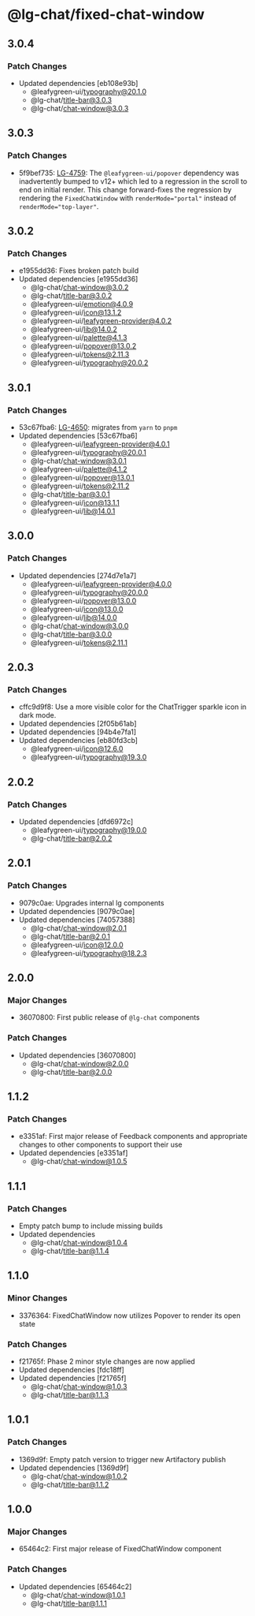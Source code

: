 # @lg-chat/fixed-chat-window

## 3.0.4

### Patch Changes

- Updated dependencies [eb108e93b]
  - @leafygreen-ui/typography@20.1.0
  - @lg-chat/title-bar@3.0.3
  - @lg-chat/chat-window@3.0.3

## 3.0.3

### Patch Changes

- 5f9bef735: [LG-4759](https://jira.mongodb.org/browse/LG-4759): The `@leafygreen-ui/popover` dependency was inadvertently bumped to v12+ which led to a regression in the scroll to end on initial render. This change forward-fixes the regression by rendering the `FixedChatWindow` with `renderMode="portal"` instead of `renderMode="top-layer"`.

## 3.0.2

### Patch Changes

- e1955dd36: Fixes broken patch build
- Updated dependencies [e1955dd36]
  - @lg-chat/chat-window@3.0.2
  - @lg-chat/title-bar@3.0.2
  - @leafygreen-ui/emotion@4.0.9
  - @leafygreen-ui/icon@13.1.2
  - @leafygreen-ui/leafygreen-provider@4.0.2
  - @leafygreen-ui/lib@14.0.2
  - @leafygreen-ui/palette@4.1.3
  - @leafygreen-ui/popover@13.0.2
  - @leafygreen-ui/tokens@2.11.3
  - @leafygreen-ui/typography@20.0.2

## 3.0.1

### Patch Changes

- 53c67fba6: [LG-4650](https://jira.mongodb.org/browse/LG-4650): migrates from `yarn` to `pnpm`
- Updated dependencies [53c67fba6]
  - @leafygreen-ui/leafygreen-provider@4.0.1
  - @leafygreen-ui/typography@20.0.1
  - @lg-chat/chat-window@3.0.1
  - @leafygreen-ui/palette@4.1.2
  - @leafygreen-ui/popover@13.0.1
  - @leafygreen-ui/tokens@2.11.2
  - @lg-chat/title-bar@3.0.1
  - @leafygreen-ui/icon@13.1.1
  - @leafygreen-ui/lib@14.0.1

## 3.0.0

### Patch Changes

- Updated dependencies [274d7e1a7]
  - @leafygreen-ui/leafygreen-provider@4.0.0
  - @leafygreen-ui/typography@20.0.0
  - @leafygreen-ui/popover@13.0.0
  - @leafygreen-ui/icon@13.0.0
  - @leafygreen-ui/lib@14.0.0
  - @lg-chat/chat-window@3.0.0
  - @lg-chat/title-bar@3.0.0
  - @leafygreen-ui/tokens@2.11.1

## 2.0.3

### Patch Changes

- cffc9d9f8: Use a more visible color for the ChatTrigger sparkle icon in dark mode.
- Updated dependencies [2f05b61ab]
- Updated dependencies [94b4e7fa1]
- Updated dependencies [eb80fd3cb]
  - @leafygreen-ui/icon@12.6.0
  - @leafygreen-ui/typography@19.3.0

## 2.0.2

### Patch Changes

- Updated dependencies [dfd6972c]
  - @leafygreen-ui/typography@19.0.0
  - @lg-chat/title-bar@2.0.2

## 2.0.1

### Patch Changes

- 9079c0ae: Upgrades internal lg components
- Updated dependencies [9079c0ae]
- Updated dependencies [74057388]
  - @lg-chat/chat-window@2.0.1
  - @lg-chat/title-bar@2.0.1
  - @leafygreen-ui/icon@12.0.0
  - @leafygreen-ui/typography@18.2.3

## 2.0.0

### Major Changes

- 36070800: First public release of `@lg-chat` components

### Patch Changes

- Updated dependencies [36070800]
  - @lg-chat/chat-window@2.0.0
  - @lg-chat/title-bar@2.0.0

## 1.1.2

### Patch Changes

- e3351af: First major release of Feedback components and appropriate changes to other components to support their use
- Updated dependencies [e3351af]
  - @lg-chat/chat-window@1.0.5

## 1.1.1

### Patch Changes

- Empty patch bump to include missing builds
- Updated dependencies
  - @lg-chat/chat-window@1.0.4
  - @lg-chat/title-bar@1.1.4

## 1.1.0

### Minor Changes

- 3376364: FixedChatWindow now utilizes Popover to render its open state

### Patch Changes

- f21765f: Phase 2 minor style changes are now applied
- Updated dependencies [fdc18ff]
- Updated dependencies [f21765f]
  - @lg-chat/chat-window@1.0.3
  - @lg-chat/title-bar@1.1.3

## 1.0.1

### Patch Changes

- 1369d9f: Empty patch version to trigger new Artifactory publish
- Updated dependencies [1369d9f]
  - @lg-chat/chat-window@1.0.2
  - @lg-chat/title-bar@1.1.2

## 1.0.0

### Major Changes

- 65464c2: First major release of FixedChatWindow component

### Patch Changes

- Updated dependencies [65464c2]
  - @lg-chat/chat-window@1.0.1
  - @lg-chat/title-bar@1.1.1
